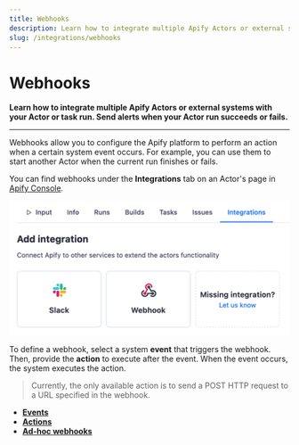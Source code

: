 ```yaml
---
title: Webhooks
description: Learn how to integrate multiple Apify Actors or external systems with your Actor or task run. Send alerts when your Actor run succeeds or fails.
slug: /integrations/webhooks
---
```


# Webhooks

**Learn how to integrate multiple Apify Actors or external systems with your Actor or task run. Send alerts when your Actor run succeeds or fails.**

---

Webhooks allow you to configure the Apify platform to perform an action when a certain system event occurs. For example, you can use them to start another Actor when the current run finishes or fails.

You can find webhooks under the **Integrations** tab on an Actor's page in [Apify Console](https://console.apify.com/actors).

![Integrations tab in Apify Console](../../images/integrations-tab.png)

To define a webhook, select a system **event** that triggers the webhook. Then, provide the **action** to execute after the event. When the event occurs, the system executes the action.

> Currently, the only available action is to send a POST HTTP request to a URL specified in the webhook.

* [**Events**](/platform/integrations/webhooks/events)
* [**Actions**](/platform/integrations/webhooks/actions)
* [**Ad-hoc webhooks**](/platform/integrations/webhooks/ad-hoc-webhooks)
